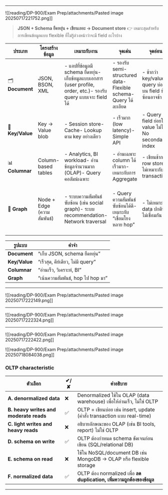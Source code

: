 

---

![[reading/DP-900/Exam Prep/attachments/Pasted image 20250717221752.png]]

> **JSON + Schema ยืดหยุ่น + เขียนเยอะ → Document store**
> 👉 เหมาะสุดสำหรับการเขียนข้อมูลแบบ flexible ที่ไม่รู้ล่วงหน้าว่าจะมี field อะไรบ้าง

|**ประเภท**|**โครงสร้างข้อมูล**|**เหมาะกับงาน**|**จุดเด่น**|**จุดอ่อน**|**ตัวอย่างฐานข้อมูล**|
|---|---|---|---|---|---|
|🗂️ **Document**|JSON, BSON, XML|- แอปที่ข้อมูลมี schema ยืดหยุ่น- เก็บข้อมูลแบบเอกสาร (user profile, order, etc.)- รองรับ query แบบเจาะ field ได้|- รองรับ semi-structured data- Flexible schema- Query ได้ละเอียด|- ช้ากว่า key/valueถ้า query บ่อย ๆ บน field ซับซ้อนอาจช้า|- **Azure Cosmos DB (MongoDB API)**- **MongoDB**, Couchbase|
|🔑 **Key/Value**|Key → Value blob|- Session store- Cache- Lookup ตาม key อย่างเดียว|- เร็วมาก (low latency)- Simple API|- Query field ย่อยใน value ไม่ได้- No secondary index|- **Azure Table Storage**- Redis, DynamoDB (mode)|
|📊 **Columnar**|Column-based tables|- Analytics, BI workload- อ่านข้อมูลจำนวนมาก (OLAP)- Query คอลัมน์เฉพาะ|- อ่านเฉพาะ column ได้เร็วมาก- เหมาะกับการ Aggregate|- เขียนช้ากว่า row store- ไม่เหมาะกับ transaction|- **Azure Synapse**, **Apache Parquet**, BigQuery|
|🔗 **Graph**|Node + Edge (ความสัมพันธ์)|- ระบบความสัมพันธ์ซับซ้อน (เช่น social graph)- ระบบ recommendation- Network traversal|- Query ความสัมพันธ์ซับซ้อนได้ดี- เหมาะกับ “เชื่อมโยงหลาย hop”|- ไม่เหมาะกับ data ปกติที่ไม่เชื่อมกัน|- **Azure Cosmos DB (Gremlin API)**- Neo4j, Amazon Neptune|

| **รูปแบบ**    | **คำจำ**                          |
| ------------- | --------------------------------- |
| **Document**  | “เก็บ JSON, schema ยืดหยุ่น”      |
| **Key/Value** | “เร็วสุด, คีย์เดียว, ไม่มี query” |
| **Columnar**  | “อ่านเร็ว, วิเคราะห์, BI”         |
| **Graph**     | “เน้นความสัมพันธ์, hop ไป hop มา” |

---

![[reading/DP-900/Exam Prep/attachments/Pasted image 20250717222149.png]]

---

![[reading/DP-900/Exam Prep/attachments/Pasted image 20250717222324.png]]

---
![[reading/DP-900/Exam Prep/attachments/Pasted image 20250717222422.png]]

![[reading/DP-900/Exam Prep/attachments/Pasted image 20250718084038.png]]

### OLTP characteristic 

| **ตัวเลือก**                           | **✔/✘** | **คำอธิบาย**                                                             |
| -------------------------------------- | ------- | ------------------------------------------------------------------------ |
| **A. denormalized data**               | ❌       | Denormalized ใช้ใน OLAP (data warehouse) เพื่อให้อ่านเร็ว, ไม่ใช่ OLTP   |
| **B. heavy writes and moderate reads** | ✅       | OLTP = เขียนบ่อย เช่น insert, update (คำสั่ง transaction แบบ real-time)  |
| **C. light writes and heavy reads**    | ❌       | อธิบายลักษณะของ OLAP (เช่น BI tools, report) ไม่ใช่ OLTP                 |
| **D. schema on write**                 | ✅       | OLTP ต้องกำหนด schema ชัดเจนก่อนเขียน (SQL/relational DB)                |
| **E. schema on read**                  | ❌       | ใช้ใน NoSQL/document DB เช่น MongoDB → OLAP หรือ flexible storage        |
| **F. normalized data**                 | ✅       | OLTP ต้อง normalized เพื่อ **ลด duplication, เพิ่มความถูกต้องของข้อมูล** |

---


